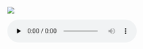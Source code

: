 ![](./sub-tuum-praesidium.svg.jpg)

<audio src="https://storage.googleapis.com/kyriale/19-sub-tuum-praesisum--st.m4a" controls="controls" preload="none"></audio>
